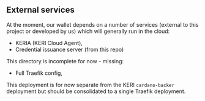 ## External services
At the moment, our wallet depends on a number of services (external to this project or developed by us) which will generally run in the cloud:
- KERIA (KERI Cloud Agent),
- Credential issuance server (from this repo)

This directory is incomplete for now - missing:
- Full Traefik config,

This deployment is for now separate from the KERI `cardano-backer` deployment but should be consolidated to a single Traefik deployment.
